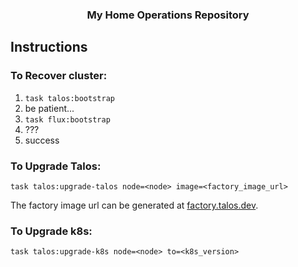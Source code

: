 <div align="center">

### My Home Operations Repository

</div>

## Instructions

### To Recover cluster:

1. `task talos:bootstrap`
2. be patient...
3. `task flux:bootstrap`
4. ???
5. success

### To Upgrade Talos:

`task talos:upgrade-talos node=<node> image=<factory_image_url>`

The factory image url can be generated at [factory.talos.dev](factory.talos.dev).

### To Upgrade k8s:

`task talos:upgrade-k8s node=<node> to=<k8s_version>`
